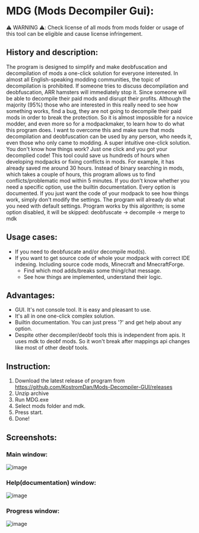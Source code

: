 # MDG (Mods Decompiler Gui):

⚠️ WARNING ⚠️: Check license of all mods from mods folder or usage of this tool can be eligible and cause license
infringement.

## History and description:

The program is designed to simplify and make deobfuscation and decompilation of mods a one-click solution for everyone interested.
In almost all English-speaking modding communities, the topic of decompilation is prohibited. If someone tries to discuss decompilation and deobfuscation, ARR hamsters will immediately stop it. Since someone will be able to decompile their paid mods and disrupt their profits. Although the majority (95%) those who are interested in this really need to see how something works, find a bug, they are not going to decompile their paid mods in order to break the protection. So it is almost impossible for a novice modder, and even more so for a modpackmaker, to learn how to do what this program does. I want to overcome this and make sure that mods decompilation and deobfuscation can be used by any person, who needs it, even those who only came to modding. A super intuitive one-click solution. You don't know how things work? Just one click and you got your decomplied code!
This tool could save us hundreds of hours when developing modpacks or fixing conflicts in mods. For example, it has already saved me around 30 hours. Instead of binary searching in mods, which takes a couple of hours, this program allows us to find conflicts/problematic mod within 5 minutes.
If you don't know whether you need a specific option, use the builtin documentation. Every option is documented.
If you just want the code of your modpack to see how things work, simply don't modify the settings. The program will already do what you need with default settings.
Program works by this algorithm; is some option disabled, it will be skipped: 
deobfuscate -> decompile -> merge to mdk

## Usage cases:

* If you need to deobfuscate and/or decompile mod(s).
* If you want to get source code of whole your modpack with correct IDE indexing. Including source code mods, Minecraft
  and MnecraftForge.
    * Find which mod adds/breaks some thing/chat message.
    * See how things are implemented, understand their logic.

## Advantages:

* GUI. It's not console tool. It is easy and pleasant to use.
* It's all in one one-click complex solution.
* Builtin documentation. You can just press '?' and get help about any option.
* Despite other decompiler/deobf tools this is independent from apis. It uses mdk to deobf mods. So it won't break after
  mappings api changes like most of other deobf tools.

## Instruction:

1. Download the latest release of program from https://github.com/KostromDan/Mods-Decompiler-GUI/releases
2. Unzip archive
2. Run MDG.exe
3. Select mods folder and mdk.
4. Press start.
5. Done!

## Screenshots:

### Main window:

![image](https://github.com/KostromDan/Mods-Decompiler-GUI/assets/90044015/bc6bcc45-3652-49ec-bb00-20c6e8b66397)

### Help(documentation) window:

![image](https://github.com/KostromDan/Mods-Decompiler-GUI/assets/90044015/b7ae85ce-0b03-45f0-a4a5-132d4f5c53d5)

### Progress window:

![image](https://github.com/KostromDan/Mods-Decompiler-GUI/assets/90044015/c455cc6a-ce64-4f71-81fc-4b6926e8f6a2)
